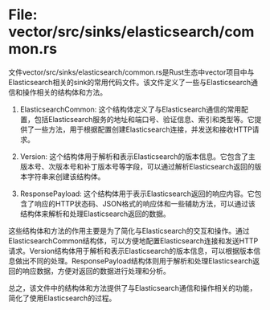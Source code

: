# File: vector/src/sinks/elasticsearch/common.rs

文件vector/src/sinks/elasticsearch/common.rs是Rust生态中vector项目中与Elasticsearch相关的sink的常用代码文件。该文件定义了一些与Elasticsearch通信和操作相关的结构体和方法。

1. ElasticsearchCommon: 这个结构体定义了与Elasticsearch通信的常用配置，包括Elasticsearch服务的地址和端口号、验证信息、索引和类型等。它提供了一些方法，用于根据配置创建Elasticsearch连接，并发送和接收HTTP请求。

2. Version: 这个结构体用于解析和表示Elasticsearch的版本信息。它包含了主版本号、次版本号和补丁版本号等字段，可以通过解析Elasticsearch返回的版本字符串来创建该结构体。

3. ResponsePayload: 这个结构体用于表示Elasticsearch返回的响应内容。它包含了响应的HTTP状态码、JSON格式的响应体和一些辅助方法，可以通过该结构体来解析和处理Elasticsearch返回的数据。

这些结构体和方法的作用主要是为了简化与Elasticsearch的交互和操作。通过ElasticsearchCommon结构体，可以方便地配置Elasticsearch连接和发送HTTP请求。Version结构体用于解析和表示Elasticsearch的版本信息，可以根据版本信息做出不同的处理。ResponsePayload结构体则用于解析和处理Elasticsearch返回的响应数据，方便对返回的数据进行处理和分析。

总之，该文件中的结构体和方法提供了与Elasticsearch通信和操作相关的功能，简化了使用Elasticsearch的过程。

